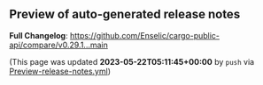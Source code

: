 ## Preview of auto-generated release notes
<!-- Release notes generated using configuration in .github/release.yml at main -->



**Full Changelog**: https://github.com/Enselic/cargo-public-api/compare/v0.29.1...main


(This page was updated **2023-05-22T05:11:45+00:00** by `push` via [Preview-release-notes.yml](https://github.com/Enselic/cargo-public-api/actions/runs/5042050399))
